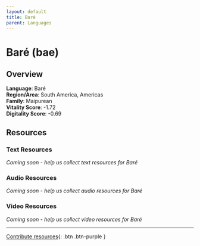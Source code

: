 ```yaml
---
layout: default
title: Baré
parent: Languages
---
```


# Baré (bae)

## Overview

**Language**: Baré  
**Region/Area**: South America, Americas  
**Family**: Maipurean  
**Vitality Score**: -1.72  
**Digitality Score**: -0.69  

## Resources

### Text Resources
*Coming soon - help us collect text resources for Baré*

### Audio Resources
*Coming soon - help us collect audio resources for Baré*

### Video Resources
*Coming soon - help us collect video resources for Baré*

---

[Contribute resources](https://fairtrain.github.io/){: .btn .btn-purple }
